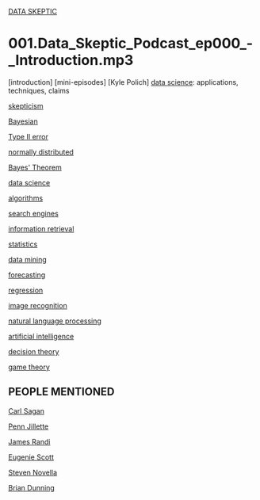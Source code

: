 [DATA SKEPTIC](http://dataskeptic.com/)

# 001.Data_Skeptic_Podcast_ep000_-_Introduction.mp3

[introduction]
[mini-episodes]
[Kyle Polich]
[data science](https://en.wikipedia.org/wiki/Data_science): applications, techniques, claims

[skepticism](https://en.wikipedia.org/wiki/Skepticism)

[Bayesian](https://en.wikipedia.org/wiki/Bayesian)

[Type II error](https://en.wikipedia.org/wiki/Type_I_and_type_II_errors#Type_II_error)

[normally distributed](https://en.wikipedia.org/wiki/Normally_distributed)
	
[Bayes' Theorem](https://en.wikipedia.org/wiki/Bayes's_Theorem)

[data science](https://en.wikipedia.org/wiki/Data_science)

[algorithms](https://en.wikipedia.org/wiki/Algorithms)

[search engines](https://en.wikipedia.org/wiki/Web_search_engine)

[information retrieval](https://en.wikipedia.org/wiki/Information_retrieval)

[statistics](https://en.wikipedia.org/wiki/Statistics)

[data mining](https://en.wikipedia.org/wiki/Data_mining)

[forecasting](https://en.wikipedia.org/wiki/Forecasting)

[regression](https://en.wikipedia.org/wiki/Regression_analysis)

[image recognition](https://en.wikipedia.org/wiki/Computer_vision#Recognition)

[natural language processing](https://en.wikipedia.org/wiki/Natural_language_processing)

[artificial intelligence](https://en.wikipedia.org/wiki/Artificial_intelligence)

[decision theory](https://en.wikipedia.org/wiki/Decision_theory)

[game theory](https://en.wikipedia.org/wiki/Game_theory)

## PEOPLE MENTIONED

[Carl Sagan](https://en.wikipedia.org/wiki/Carl_Sagan)

[Penn Jillette](https://en.wikipedia.org/wiki/Penn_Jillette)

[James Randi](https://en.wikipedia.org/wiki/James_Randi)

[Eugenie Scott](https://en.wikipedia.org/wiki/Eugenie_Scott)

[Steven Novella](https://en.wikipedia.org/wiki/Steven_Novella)

[Brian Dunning](https://en.wikipedia.org/wiki/Brian_Dunning_%28author%29)

